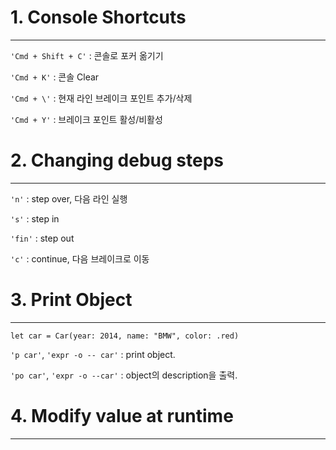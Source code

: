 # 1. Console Shortcuts
---

`'Cmd + Shift + C'` : 콘솔로 포커 옮기기

`'Cmd + K'` : 콘솔 Clear

`'Cmd + \'` : 현재 라인 브레이크 포인트 추가/삭제

`'Cmd + Y'` : 브레이크 포인트 활성/비활성


# 2. Changing debug steps
---

`'n'` : step over, 다음 라인 실행

`'s'` : step in

`'fin'` : step out

`'c'` : continue, 다음 브레이크로 이동


# 3. Print Object
---

```
let car = Car(year: 2014, name: "BMW", color: .red)
```

`'p car'`, `'expr -o -- car'` : print object.

`'po car'`, `'expr -o --car'` : object의 description을 출력.


# 4. Modify value at runtime
---



